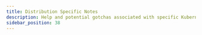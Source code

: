 ```yaml
---
title: Distribution Specific Notes
description: Help and potential gotchas associated with specific Kubernetes distributions.
sidebar_position: 38
---
```


<head>
  <link rel="canonical" href="https://main--longhornio-docusaurus.netlify.app/index"/>
</head>
